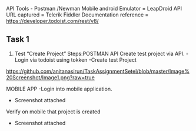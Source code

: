 API Tools - Postman /Newman
Mobile android Emulator = LeapDroid
API URL captured = Telerik Fiddler
Documentation reference = https://developer.todoist.com/rest/v8/


Task 1
--------------------------
1. Test “Create Project”
Steps:POSTMAN API
Create test project via API.
-Login via todoist using tokken
-Create test Project

https://github.com/anitanasirun/TaskAssignmentSetel/blob/master/Image%20Screenshot/Image1.png?raw=true


MOBILE APP -Login into mobile application.
- Screenshot attached 

Verify on mobile that project is created
- Screenshot attached






